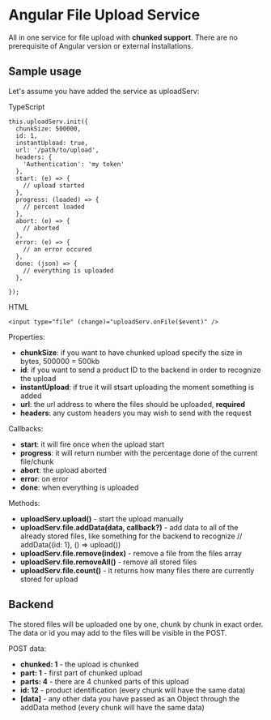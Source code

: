 # Angular File Upload Service
All in one service for file upload with **chunked support**.
There are no prerequisite of Angular version or external installations.

## Sample usage
Let's assume you have added the service as uploadServ:

TypeScript
```
this.uploadServ.init({
  chunkSize: 500000,
  id: 1,
  instantUpload: true,
  url: '/path/to/upload',
  headers: {
    'Authentication': 'my token'
  },
  start: (e) => {
    // upload started
  },
  progress: (loaded) => {
    // percent loaded
  },
  abort: (e) => {
    // aborted
  },
  error: (e) => {
    // an error occured
  },
  done: (json) => {
    // everything is uploaded
  },
  
});
```

HTML
```
<input type="file" (change)="uploadServ.onFile($event)" />
```

Properties:
- **chunkSize**: if you want to have chunked upload specify the size in bytes, 500000 = 500kb
- **id**: if you want to send a product ID to the backend in order to recognize the upload
- **instantUpload**: if true it will stsart uploading the moment something is added
- **url**: the url address to where the files should be uploaded, **required**
- **headers**: any custom headers you may wish to send with the request

Callbacks:
- **start**: it will fire once when the upload start
- **progress**: it will return number with the percentage done of the current file/chunk
- **abort**: the upload aborted
- **error**: on error
- **done**: when everything is uploaded

Methods:
- **uploadServ.upload()** - start the upload manually
- **uploadServ.file.addData(data, callback?)** - add data to all of the already stored files, like something for the backend to recognize // addData({id: 1}, () => upload())
- **uploadServ.file.remove(index)** - remove a file from the files array
- **uploadServ.file.removeAll()** - remove all stored files
- **uploadServ.file.count()** - it returns how many files there are currently stored for upload

## Backend
The stored files will be uploaded one by one, chunk by chunk in exact order. The data or id you may add to the files will be visible in the POST. 

POST data:
- **chunked: 1** - the upload is chunked
- **part: 1** - first part of chunked upload
- **parts: 4** - there are 4 chunked parts of this upload
- **id: 12** - product identification (every chunk will have the same data)
- **[data]** - any other data you have passed as an Object through the addData method (every chunk will have the same data)
